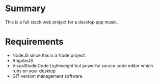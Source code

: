 # Summary
This is a full stack web project for a desktop app music.

# Requirements
- NodeJS since this is a Node project.
- AngularJS
- VisualStudioCode Lightweight but powerful source code editor which runs on your desktop
- GIT version management software
